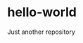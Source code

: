 # hello-world
<p>Just another repository</p>
<a href="http://4.bp.blogspot.com/-ogftVLMG-fE/UUfjG5VbsfI/AAAAAAAABD8/LI3zOG-E0iQ/s1600/bmw-r1100s-bmw-motorbike-bike-motorcycles+%281%29.jpg">
